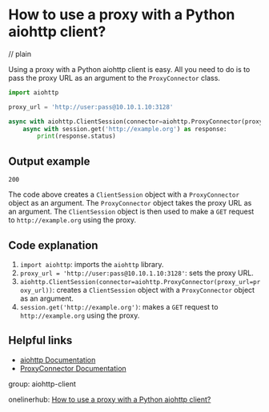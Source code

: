 # How to use a proxy with a Python aiohttp client?
// plain

Using a proxy with a Python aiohttp client is easy. All you need to do is to pass the proxy URL as an argument to the `ProxyConnector` class.

```python
import aiohttp

proxy_url = 'http://user:pass@10.10.1.10:3128'

async with aiohttp.ClientSession(connector=aiohttp.ProxyConnector(proxy_url=proxy_url)) as session:
    async with session.get('http://example.org') as response:
        print(response.status)
```

## Output example

```
200
```

The code above creates a `ClientSession` object with a `ProxyConnector` object as an argument. The `ProxyConnector` object takes the proxy URL as an argument. The `ClientSession` object is then used to make a `GET` request to `http://example.org` using the proxy.

## Code explanation


1. `import aiohttp`: imports the `aiohttp` library.
2. `proxy_url = 'http://user:pass@10.10.1.10:3128'`: sets the proxy URL.
3. `aiohttp.ClientSession(connector=aiohttp.ProxyConnector(proxy_url=proxy_url))`: creates a `ClientSession` object with a `ProxyConnector` object as an argument.
4. `session.get('http://example.org')`: makes a `GET` request to `http://example.org` using the proxy.

## Helpful links

- [aiohttp Documentation](https://aiohttp.readthedocs.io/en/stable/)
- [ProxyConnector Documentation](https://aiohttp.readthedocs.io/en/stable/client_reference.html#aiohttp.connector.ProxyConnector)

group: aiohttp-client

onelinerhub: [How to use a proxy with a Python aiohttp client?](https://onelinerhub.com/python-aiohttp/how-to-use-a-proxy-with-a-python-aiohttp-client)